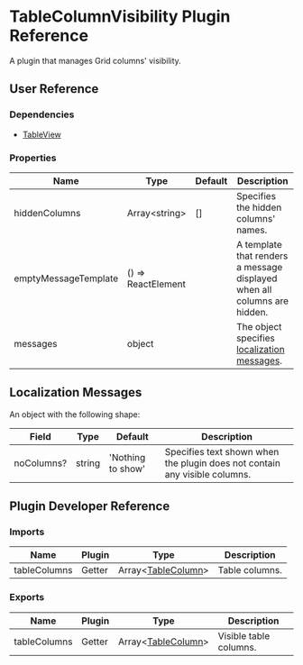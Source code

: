# TableColumnVisibility Plugin Reference

A plugin that manages Grid columns' visibility.

## User Reference

### Dependencies

- [TableView](table-view.md)

### Properties

Name | Type | Default | Description
-----|------|---------|------------
hiddenColumns | Array&lt;string&gt; | [] | Specifies the hidden columns' names.
emptyMessageTemplate | () => ReactElement | | A template that renders a message displayed when all columns are hidden.
messages | object | | The object specifies [localization messages](#localization-messages).

## Localization Messages

An object with the following shape:

Field | Type | Default | Description
------|------|---------|------------
noColumns? | string | 'Nothing to show' | Specifies text shown when the plugin does not contain any visible columns.

## Plugin Developer Reference

### Imports

Name | Plugin | Type | Description
-----|--------|------|------------
tableColumns | Getter | Array&lt;[TableColumn](table-view.md#table-column)&gt; | Table columns.

### Exports

Name | Plugin | Type | Description
-----|--------|------|------------
tableColumns | Getter | Array&lt;[TableColumn](table-view.md#table-column)&gt; | Visible table columns.
